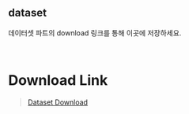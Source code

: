 ## dataset

데이터셋 파트의 download 링크를 통해 이곳에 저장하세요.


<br>   

# Download Link
  > [Dataset Download](https://drive.google.com/drive/folders/1KP1ZxGk0fJ_dSvetD0rYCNpINdC-yOdn?usp=sharing)
